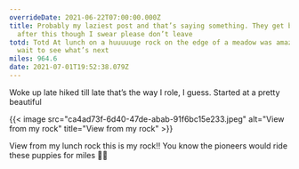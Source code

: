 ```yaml
---
overrideDate: 2021-06-22T07:00:00.000Z
title: Probably my laziest post and that’s saying something. They get better
  after this though I swear please don’t leave
totd: Totd At lunch on a huuuuuge rock on the edge of a meadow was amazing can’t
  wait to see what’s next
miles: 964.6
date: 2021-07-01T19:52:38.079Z
---
```

Woke up late hiked till late that’s the way I role, I guess. Started at a pretty beautiful 

{{< image src="ca4ad73f-6d40-47de-abab-91f6bc15e233.jpeg" alt="View from my rock" title="View from my rock" >}}

View from my lunch rock this is my rock!! You know the pioneers would ride these puppies for miles 🧽🧽